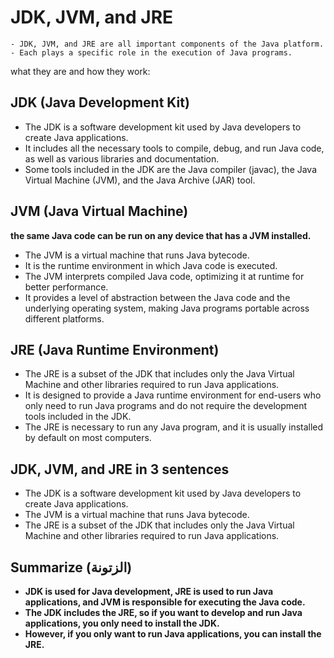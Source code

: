 # JDK, JVM, and JRE

    - JDK, JVM, and JRE are all important components of the Java platform.
    - Each plays a specific role in the execution of Java programs.

what they are and how they work:

## JDK (Java Development Kit)

* The JDK is a software development kit used by Java developers to create Java applications.
* It includes all the necessary tools to compile, debug, and run Java code, as well as various libraries and
  documentation.
* Some tools included in the JDK are the Java compiler (javac), the Java Virtual Machine (JVM), and the Java
  Archive (JAR) tool.

## JVM (Java Virtual Machine)

**the same Java code can be run on any device that has a JVM installed.**

* The JVM is a virtual machine that runs Java bytecode.
* It is the runtime environment in which Java code is executed.
* The JVM interprets compiled Java code, optimizing it at runtime for better performance.
* It provides a level of abstraction between the Java code and the underlying operating system, making Java programs
  portable across different platforms.

## JRE (Java Runtime Environment)

* The JRE is a subset of the JDK that includes only the Java Virtual Machine and other libraries required to run Java
  applications.
* It is designed to provide a Java runtime environment for end-users who only need to run Java programs and do not
  require the development tools included in the JDK.
* The JRE is necessary to run any Java program, and it is usually installed by default on most computers.

## JDK, JVM, and JRE in 3 sentences

* The JDK is a software development kit used by Java developers to create Java applications.
* The JVM is a virtual machine that runs Java bytecode.
* The JRE is a subset of the JDK that includes only the Java Virtual Machine and other libraries required to run Java
  applications.

## Summarize (الزتونة)

* **JDK is used for Java development, JRE is used to run Java applications, and JVM is responsible for executing the
  Java code.**
* **The JDK includes the JRE, so if you want to develop and run Java applications, you only need to install the JDK.**
* **However, if you only want to run Java applications, you can install the JRE.**
